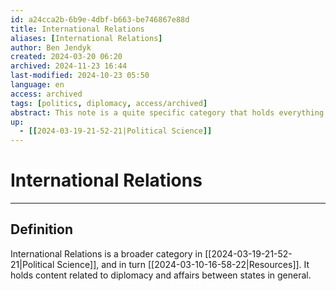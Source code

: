 ```yaml
---
id: a24cca2b-6b9e-4dbf-b663-be746867e88d
title: International Relations
aliases: [International Relations]
author: Ben Jendyk
created: 2024-03-20 06:20
archived: 2024-11-23 16:44
last-modified: 2024-10-23 05:50
language: en
access: archived
tags: [politics, diplomacy, access/archived]
abstract: This note is a quite specific category that holds everything related to interstate issues an diplomacy.
up:
  - [[2024-03-19-21-52-21|Political Science]]
---
```


# International Relations

--- 

## Definition

International Relations is a broader category in [[2024-03-19-21-52-21|Political Science]], and in turn [[2024-03-10-16-58-22|Resources]]. It holds content related to diplomacy and affairs between states in general.
